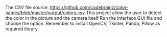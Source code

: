 The CSV file source: https://github.com/codebrainz/color-names/blob/master/output/colors.csv
This project allow the user to detect the color in the picture and the camera itself
Run the Interface GUI file and choose the option. 
Remember to install OpenCV, Tkinter, Panda, Pillow as required library
